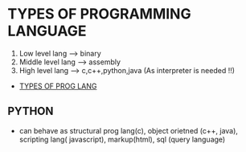 # TYPES OF PROGRAMMING LANGUAGE 
  1. Low level lang --> binary 
  2. Middle level lang --> assembly 
  3. High level lang --> c,c++,python,java (As interpreter is needed !!)
  -  [TYPES OF PROG LANG](https://hackr.io/blog/best-programming-languages-to-learn)

## PYTHON 
- can behave as structural prog lang(c), object orietned (c++, java), scripting lang( javascript), markup(html), sql (query language)
